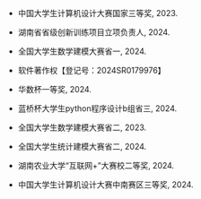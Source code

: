 - 中国大学生计算机设计大赛国家三等奖, 2023.

- 湖南省省级创新训练项目立项负责人, 2024.

- 全国大学生数学建模大赛省一, 2024.

- 软件著作权【登记号：2024SR0179976】

- 华数杯一等奖, 2024.

- 蓝桥杯大学生python程序设计b组省三, 2024.

- 全国大学生数学建模大赛省二, 2023.

- 全国大学生统计建模大赛省二, 2024.

- 湖南农业大学“互联网+”大赛校二等奖, 2024.

- 中国大学生计算机设计大赛中南赛区三等奖, 2024.